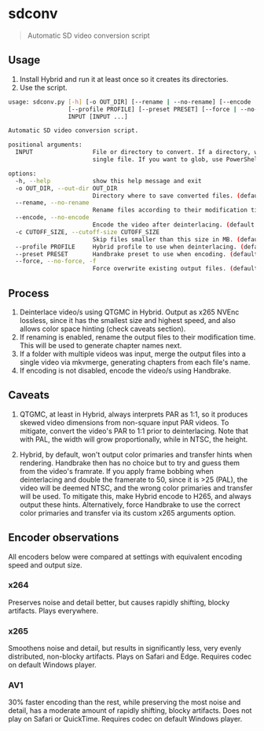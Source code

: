 # sdconv

> Automatic SD video conversion script

## Usage

1. Install Hybrid and run it at least once so it creates its directories.
2. Use the script.

```bash
usage: sdconv.py [-h] [-o OUT_DIR] [--rename | --no-rename] [--encode | --no-encode] [-c CUTOFF_SIZE]
                 [--profile PROFILE] [--preset PRESET] [--force | --no-force | -f]
                 INPUT [INPUT ...]

Automatic SD video conversion script.

positional arguments:
  INPUT                 File or directory to convert. If a directory, will merge all files inside as chapters of a
                        single file. If you want to glob, use PowerShell: '(Get-Item E:\*)[0..20]'.

options:
  -h, --help            show this help message and exit
  -o OUT_DIR, --out-dir OUT_DIR
                        Directory where to save converted files. (default: .)
  --rename, --no-rename
                        Rename files according to their modification timestamp. (default: False)
  --encode, --no-encode
                        Encode the video after deinterlacing. (default: True)
  -c CUTOFF_SIZE, --cutoff-size CUTOFF_SIZE
                        Skip files smaller than this size in MB. (default: 5)
  --profile PROFILE     Hybrid profile to use when deinterlacing. (default: profiles/pal.xml)
  --preset PRESET       Handbrake preset to use when encoding. (default: presets/x265.json)
  --force, --no-force, -f
                        Force overwrite existing output files. (default: False)
```

## Process

1. Deinterlace video/s using QTGMC in Hybrid. Output as x265 NVEnc lossless, since it has the smallest size and highest speed, and also allows color space hinting (check caveats section).
2. If renaming is enabled, rename the output files to their modification time. This will be used to generate chapter names next.
3. If a folder with multiple videos was input, merge the output files into a single video via mkvmerge, generating chapters from each file's name.
4. If encoding is not disabled, encode the video/s using Handbrake.

## Caveats

1. QTGMC, at least in Hybrid, always interprets PAR as 1:1, so it produces skewed video dimensions from non-square input PAR videos. To mitigate, convert the video's PAR to 1:1 prior to deinterlacing. Note that with PAL, the width will grow proportionally, while in NTSC, the height.

2. Hybrid, by default, won't output color primaries and transfer hints when rendering. Handbrake then has no choice but to try and guess them from the video's framrate. If you apply frame bobbing when deinterlacing and double the framerate to 50, since it is >25 (PAL), the video will be deemed NTSC, and the wrong color primaries and transfer will be used. To mitigate this, make Hybrid encode to H265, and always output these hints. Alternatively, force Handbrake to use the correct color primaries and transfer via its custom x265 arguments option.

## Encoder observations

All encoders below were compared at settings with equivalent encoding speed and output size.

### x264

Preserves noise and detail better, but causes rapidly shifting, blocky artifacts. Plays everywhere.

### x265

Smoothens noise and detail, but results in significantly less, very evenly distributed, non-blocky artifacts. Plays on Safari and Edge. Requires codec on default Windows player.

### AV1

30% faster encoding than the rest, while preserving the most noise and detail, has a moderate amount of rapidly shifting, blocky artifacts. Does not play on Safari or QuickTime. Requires codec on default Windows player.
